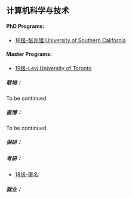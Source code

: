 ## 计算机科学与技术

#### PhD Programs:

  - [16级-张兆旭 University of Southern California](./%5BUS%5D-16-zhangzhaoxu.md)

#### Master Programs:

  - [19级-Levi University of Toronto](./%5BCA%5D-19-Levi.md)

##### 联培：

To be continued.

##### 直博：

To be continued.

##### 保研：

##### 考研：

- [18级-匿名](./%5BCN%5D-18-anonymous.md)

##### 就业：
